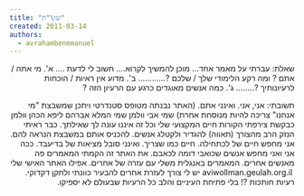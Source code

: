```yaml
---
title: "שו\"ת"
created: 2011-03-14
authors: 
  - avrahambenemanuel
---
```

<div dir="rtl">
שאלת: עברתי על מאמר אחד... מוכן להמשיך לקרוא.... חשוב לי לדעת .... א'. מי אתה / אתם ? ומה רקע הלימודי שלך / שלכם ?............ ב'. מדוע אין ראיות / הוכחות לרעיונותיך ?........ ג'. כמה אנשים מאוגדים כרגע עם הרעיון הזה ?

תשובתי: אני, אני. ואינני אתם. (האתר נבנתה מטופס סטנדרטי ויתכן שמשבצת "מי אנחנו" צריכה להיות מנוסחת אחרת) שמי אבי וולמן שמי המלא אברהם ליפא הכהן וולמן כבקשת צירפתי הקורות חיים המקצועי שלי וכל זה איננו עונה לך שאילתך. כבר ראיתי הנזק הרב מהצורך (תאווה) להגדיר ולקטלג אנשים. להכניס אותם במשבצת הנראה להם. אני מחפש חיים של לכתחילה. חיים כמו שצריך. ואינני סובל מציאות של בדיעבד. ככה אני ואני מחפש אנשים שכואבי דומה לכאבם. את האתר זה הקמתי המאמרים פה מאנשים אחרים. המאמרים באנגלית משלי עם עזרה של אחרים. אפילו האתר האישי שלי aviwollman.geulah.org.il ‎‏ יש לי צורך לעזרת אחרים להבעיר כוונתי ולתקן דקדוקי. רעיות חותכות ?! בלי פתיחת העיניים והלב כל הרעיות שבעולם לא יספיקו.
</div>